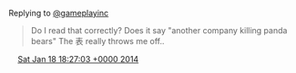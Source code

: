 Replying to [@gameplayinc](https://twitter.com/@gameplayinc/status/424598122552360960)

> Do I read that correctly? Does it say "another company killing panda bears"  The 表 really throws me off\.\.

<img src="../../media/tweet.ico" width="12" /> [Sat Jan 18 18:27:03 +0000 2014](https://twitter.com/DromerDenker/status/424608893395038208)